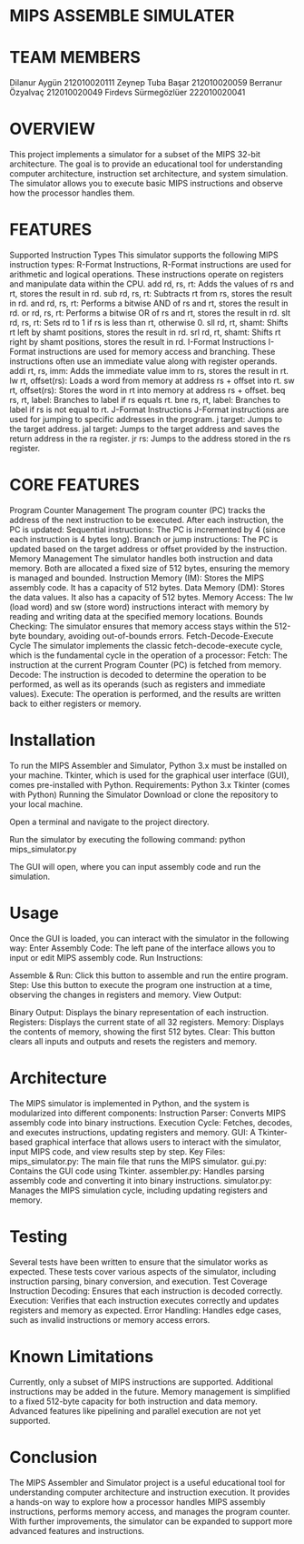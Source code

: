 # MIPS ASSEMBLE SIMULATER #

# TEAM MEMBERS
Dilanur Aygün 212010020111
Zeynep Tuba Başar 212010020059
Berranur Özyalvaç 212010020049
Firdevs Sürmegözlüer 222010020041

# OVERVIEW
This project implements a simulator for a subset of the MIPS 32-bit architecture. The goal is to provide an educational tool for understanding computer architecture, instruction set architecture, and system simulation. The simulator allows you to execute basic MIPS instructions and observe how the processor handles them.

# FEATURES
Supported Instruction Types
This simulator supports the following MIPS instruction types:
R-Format Instructions,
R-Format instructions are used for arithmetic and logical operations. These instructions operate on registers and manipulate data within the CPU.
add rd, rs, rt: Adds the values of rs and rt, stores the result in rd.
sub rd, rs, rt: Subtracts rt from rs, stores the result in rd.
and rd, rs, rt: Performs a bitwise AND of rs and rt, stores the result in rd.
or rd, rs, rt: Performs a bitwise OR of rs and rt, stores the result in rd.
slt rd, rs, rt: Sets rd to 1 if rs is less than rt, otherwise 0.
sll rd, rt, shamt: Shifts rt left by shamt positions, stores the result in rd.
srl rd, rt, shamt: Shifts rt right by shamt positions, stores the result in rd.
I-Format Instructions
I-Format instructions are used for memory access and branching. These instructions often use an immediate value along with register operands.
addi rt, rs, imm: Adds the immediate value imm to rs, stores the result in rt.
lw rt, offset(rs): Loads a word from memory at address rs + offset into rt.
sw rt, offset(rs): Stores the word in rt into memory at address rs + offset.
beq rs, rt, label: Branches to label if rs equals rt.
bne rs, rt, label: Branches to label if rs is not equal to rt.
J-Format Instructions
J-Format instructions are used for jumping to specific addresses in the program.
j target: Jumps to the target address.
jal target: Jumps to the target address and saves the return address in the ra register.
jr rs: Jumps to the address stored in the rs register.

# CORE FEATURES
Program Counter Management
The program counter (PC) tracks the address of the next instruction to be executed. After each instruction, the PC is updated:
Sequential instructions: The PC is incremented by 4 (since each instruction is 4 bytes long).
Branch or jump instructions: The PC is updated based on the target address or offset provided by the instruction.
Memory Management
The simulator handles both instruction and data memory. Both are allocated a fixed size of 512 bytes, ensuring the memory is managed and bounded.
Instruction Memory (IM): Stores the MIPS assembly code. It has a capacity of 512 bytes.
Data Memory (DM): Stores the data values. It also has a capacity of 512 bytes.
Memory Access: The lw (load word) and sw (store word) instructions interact with memory by reading and writing data at the specified memory locations.
Bounds Checking: The simulator ensures that memory access stays within the 512-byte boundary, avoiding out-of-bounds errors.
Fetch-Decode-Execute Cycle
The simulator implements the classic fetch-decode-execute cycle, which is the fundamental cycle in the operation of a processor:
Fetch: The instruction at the current Program Counter (PC) is fetched from memory.
Decode: The instruction is decoded to determine the operation to be performed, as well as its operands (such as registers and immediate values).
Execute: The operation is performed, and the results are written back to either registers or memory.

# Installation
To run the MIPS Assembler and Simulator, Python 3.x must be installed on your machine. Tkinter, which is used for the graphical user interface (GUI), comes pre-installed with Python.
Requirements:
Python 3.x
Tkinter (comes with Python)
Running the Simulator
Download or clone the repository to your local machine.

Open a terminal and navigate to the project directory.

Run the simulator by executing the following command:
 python mips_simulator.py

The GUI will open, where you can input assembly code and run the simulation.

# Usage
Once the GUI is loaded, you can interact with the simulator in the following way:
Enter Assembly Code:
The left pane of the interface allows you to input or edit MIPS assembly code.
Run Instructions:

Assemble & Run: Click this button to assemble and run the entire program.
Step: Use this button to execute the program one instruction at a time, observing the changes in registers and memory.
View Output:

Binary Output: Displays the binary representation of each instruction.
Registers: Displays the current state of all 32 registers.
Memory: Displays the contents of memory, showing the first 512 bytes.
Clear: This button clears all inputs and outputs and resets the registers and memory.

# Architecture
The MIPS simulator is implemented in Python, and the system is modularized into different components:
Instruction Parser: Converts MIPS assembly code into binary instructions.
Execution Cycle: Fetches, decodes, and executes instructions, updating registers and memory.
GUI: A Tkinter-based graphical interface that allows users to interact with the simulator, input MIPS code, and view results step by step.
Key Files:
mips_simulator.py: The main file that runs the MIPS simulator.
gui.py: Contains the GUI code using Tkinter.
assembler.py: Handles parsing assembly code and converting it into binary instructions.
simulator.py: Manages the MIPS simulation cycle, including updating registers and memory.

# Testing
Several tests have been written to ensure that the simulator works as expected. These tests cover various aspects of the simulator, including instruction parsing, binary conversion, and execution.
Test Coverage
Instruction Decoding: Ensures that each instruction is decoded correctly.
Execution: Verifies that each instruction executes correctly and updates registers and memory as expected.
Error Handling: Handles edge cases, such as invalid instructions or memory access errors.

# Known Limitations
Currently, only a subset of MIPS instructions are supported. Additional instructions may be added in the future.
Memory management is simplified to a fixed 512-byte capacity for both instruction and data memory.
Advanced features like pipelining and parallel execution are not yet supported.

# Conclusion
The MIPS Assembler and Simulator project is a useful educational tool for understanding computer architecture and instruction execution. It provides a hands-on way to explore how a processor handles MIPS assembly instructions, performs memory access, and manages the program counter. With further improvements, the simulator can be expanded to support more advanced features and instructions.


